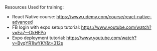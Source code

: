 Resources Used for training:

- React Native course: https://www.udemy.com/course/react-native-advanced
- FB login with expo setup tutorial: https://www.youtube.com/watch?v=Ea7--DkHFPo
- Expo deployment tutorial: https://www.youtube.com/watch?v=ByqYR1IwYKY&t=312s
